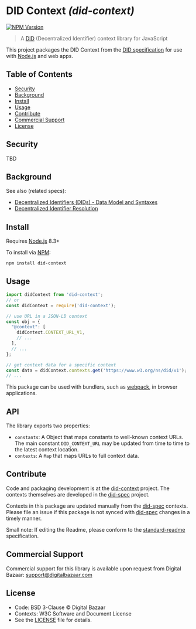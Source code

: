 # DID Context _(did-context)_

[![NPM Version](https://img.shields.io/npm/v/did-context.svg?style=flat-square)](https://npm.im/did-context)
<!--[![Build Status](https://travis-ci.org/digitalbazaar/did-context.png?branch=master)](https://travis-ci.org/digitalbazaar/did-context)-->

> A [DID][did-spec] (Decentralized Identifier) context library for JavaScript

This project packages the DID Context from the [DID specification][did-spec]
for use with [Node.js][Node.js] and web apps.

## Table of Contents

- [Security](#security)
- [Background](#background)
- [Install](#install)
- [Usage](#usage)
- [Contribute](#contribute)
- [Commercial Support](#commercial-support)
- [License](#license)

## Security

TBD

## Background

See also (related specs):

* [Decentralized Identifiers (DIDs) - Data Model and Syntaxes][did-spec]
* [Decentralized Identifier Resolution](https://w3c-ccg.github.io/did-resolution/)

## Install

Requires [Node.js][] 8.3+

To install via [NPM][]:

```
npm install did-context
```

## Usage

```js
import didContext from 'did-context';
// or
const didContext = require('did-context');

// use URL in a JSON-LD context
const obj = {
  "@context": [
    didContext.CONTEXT_URL_V1,
    // ...
  ],
  // ...
};

// get context data for a specific context
const data = didContext.contexts.get('https://www.w3.org/ns/did/v1');
// ...
```

This package can be used with bundlers, such as [webpack][], in browser
applications.

## API

The library exports two properties:
- `constants`: A Object that maps constants to well-known context URLs. The
  main constant `DID_CONTEXT_URL` may be updated from time to time to the
  latest context location.
- `contexts`: A `Map` that maps URLs to full context data.

## Contribute

Code and packaging development is at the [did-context][] project. The contexts
themselves are developed in the [did-spec][] project.

Contexts in this package are updated manually from the [did-spec][] contexts.
Please file an issue if this package is not synced with [did-spec][] changes in
a timely manner.

Small note: If editing the Readme, please conform to the
[standard-readme](https://github.com/RichardLitt/standard-readme) specification.

## Commercial Support

Commercial support for this library is available upon request from
Digital Bazaar: support@digitalbazaar.com

## License

- Code: BSD 3-Clause © Digital Bazaar
- Contexts: W3C Software and Document License
- See the [LICENSE](./LICENSE.md) file for details.

[did-context]: https://github.com/digitalbazaar/did-context
[did-spec]: https://www.w3.org/TR/did-core/
[NPM]: https://www.npmjs.com/
[Node.js]: https://nodejs.org/
[webpack]: https://webpack.js.org/
